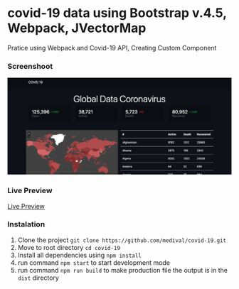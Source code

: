 # covid-19 data using Bootstrap v.4.5, Webpack, JVectorMap

Pratice using Webpack and Covid-19 API, Creating Custom Component

### Screenshoot

![alt screenshoot](https://github.com/medival/covid-19/blob/master/screenshoot/screenshoot.png)

### Live Preview

[Live Preview](https://medival.github.io/covid-19)

### Instalation

1. Clone the project `git clone https://github.com/medival/covid-19.git`
2. Move to root directory `cd covid-19`
3. Install all dependencies using `npm install`
4. run command `npm start` to start development mode
5. run command `npm run build` to make production file the output is in the `dist` directory
